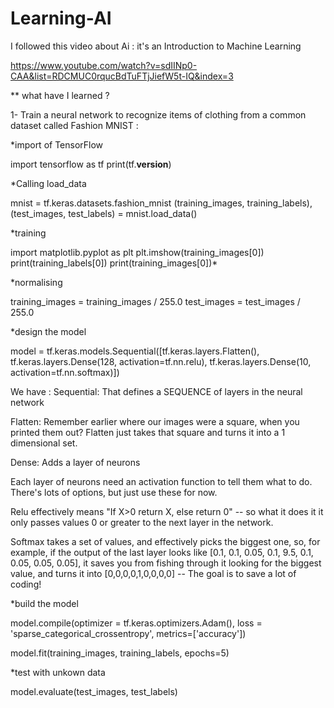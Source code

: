 # Learning-AI

I followed this video about Ai : it's an Introduction to Machine Learning

https://www.youtube.com/watch?v=sdIINp0-CAA&list=RDCMUC0rqucBdTuFTjJiefW5t-IQ&index=3


** what have I learned ?

1- Train a neural network to recognize items of clothing from a common dataset called Fashion MNIST : 

*import of TensorFlow

import tensorflow as tf
print(tf.__version__)

*Calling load_data

mnist = tf.keras.datasets.fashion_mnist
(training_images, training_labels), (test_images, test_labels) = mnist.load_data()

*training 

import matplotlib.pyplot as plt
plt.imshow(training_images[0])
print(training_labels[0])
print(training_images[0])*

*normalising 

training_images  = training_images / 255.0
test_images = test_images / 255.0

*design the model

model = tf.keras.models.Sequential([tf.keras.layers.Flatten(), 
                                    tf.keras.layers.Dense(128, activation=tf.nn.relu), 
                                    tf.keras.layers.Dense(10, activation=tf.nn.softmax)])


We have : 
Sequential: That defines a SEQUENCE of layers in the neural network

Flatten: Remember earlier where our images were a square, when you printed them out? Flatten just takes that square and turns it into a 1 dimensional set.

Dense: Adds a layer of neurons

Each layer of neurons need an activation function to tell them what to do. There's lots of options, but just use these for now.

Relu effectively means "If X>0 return X, else return 0" -- so what it does it it only passes values 0 or greater to the next layer in the network.

Softmax takes a set of values, and effectively picks the biggest one, so, for example, if the output of the last layer looks like [0.1, 0.1, 0.05, 0.1, 9.5, 0.1, 0.05, 0.05, 0.05], it saves you from fishing through it looking for the biggest value, and turns it into [0,0,0,0,1,0,0,0,0] -- The goal is to save a lot of coding!


*build the model 

model.compile(optimizer = tf.keras.optimizers.Adam(),
              loss = 'sparse_categorical_crossentropy',
              metrics=['accuracy'])

model.fit(training_images, training_labels, epochs=5)

*test with unkown data 

model.evaluate(test_images, test_labels)


